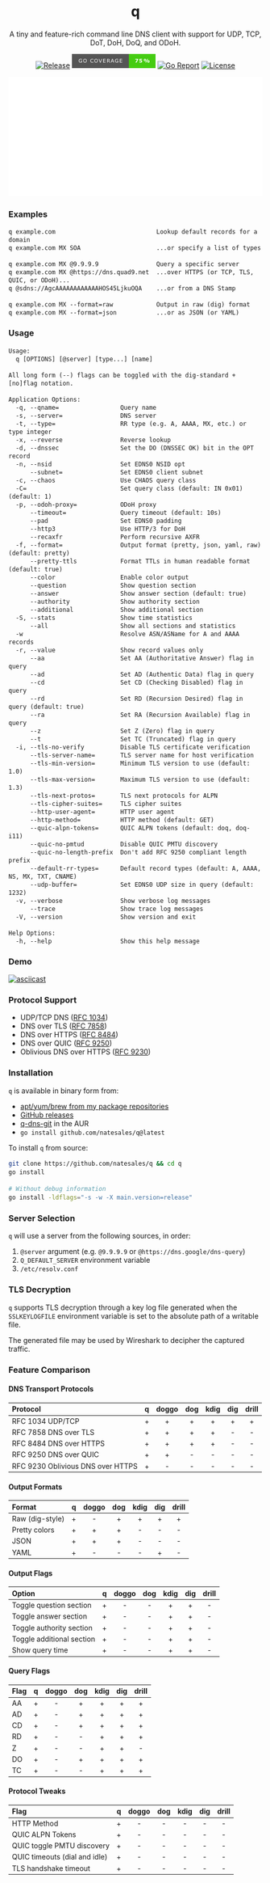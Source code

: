<div align="center">
<h1>q</h1>

A tiny and feature-rich command line DNS client with support for UDP, TCP, DoT, DoH, DoQ, and ODoH.

[![Release](https://img.shields.io/github/v/release/natesales/q?style=for-the-badge)](https://github.com/natesales/q/releases)
![Coverage](coverage_badge.png)
[![Go Report](https://goreportcard.com/badge/github.com/natesales/q?style=for-the-badge)](https://goreportcard.com/report/github.com/natesales/q)
[![License](https://img.shields.io/github/license/natesales/q?style=for-the-badge)](https://raw.githubusercontent.com/natesales/q/main/LICENSE)

![q screenshot](carbon.svg)
</div>

### Examples

```
q example.com                            Lookup default records for a domain 
q example.com MX SOA                     ...or specify a list of types

q example.com MX @9.9.9.9                Query a specific server
q example.com MX @https://dns.quad9.net  ...over HTTPS (or TCP, TLS, QUIC, or ODoH)...
q @sdns://AgcAAAAAAAAAAAAHOS45LjkuOQA    ...or from a DNS Stamp

q example.com MX --format=raw            Output in raw (dig) format
q example.com MX --format=json           ...or as JSON (or YAML)
```

### Usage
```
Usage:
  q [OPTIONS] [@server] [type...] [name]

All long form (--) flags can be toggled with the dig-standard +[no]flag notation.

Application Options:
  -q, --qname=                 Query name
  -s, --server=                DNS server
  -t, --type=                  RR type (e.g. A, AAAA, MX, etc.) or type integer
  -x, --reverse                Reverse lookup
  -d, --dnssec                 Set the DO (DNSSEC OK) bit in the OPT record
  -n, --nsid                   Set EDNS0 NSID opt
      --subnet=                Set EDNS0 client subnet
  -c, --chaos                  Use CHAOS query class
  -C=                          Set query class (default: IN 0x01) (default: 1)
  -p, --odoh-proxy=            ODoH proxy
      --timeout=               Query timeout (default: 10s)
      --pad                    Set EDNS0 padding
      --http3                  Use HTTP/3 for DoH
      --recaxfr                Perform recursive AXFR
  -f, --format=                Output format (pretty, json, yaml, raw) (default: pretty)
      --pretty-ttls            Format TTLs in human readable format (default: true)
      --color                  Enable color output
      --question               Show question section
      --answer                 Show answer section (default: true)
      --authority              Show authority section
      --additional             Show additional section
  -S, --stats                  Show time statistics
      --all                    Show all sections and statistics
  -w                           Resolve ASN/ASName for A and AAAA records
  -r, --value                  Show record values only
      --aa                     Set AA (Authoritative Answer) flag in query
      --ad                     Set AD (Authentic Data) flag in query
      --cd                     Set CD (Checking Disabled) flag in query
      --rd                     Set RD (Recursion Desired) flag in query (default: true)
      --ra                     Set RA (Recursion Available) flag in query
      --z                      Set Z (Zero) flag in query
      --t                      Set TC (Truncated) flag in query
  -i, --tls-no-verify          Disable TLS certificate verification
      --tls-server-name=       TLS server name for host verification
      --tls-min-version=       Minimum TLS version to use (default: 1.0)
      --tls-max-version=       Maximum TLS version to use (default: 1.3)
      --tls-next-protos=       TLS next protocols for ALPN
      --tls-cipher-suites=     TLS cipher suites
      --http-user-agent=       HTTP user agent
      --http-method=           HTTP method (default: GET)
      --quic-alpn-tokens=      QUIC ALPN tokens (default: doq, doq-i11)
      --quic-no-pmtud          Disable QUIC PMTU discovery
      --quic-no-length-prefix  Don't add RFC 9250 compliant length prefix
      --default-rr-types=      Default record types (default: A, AAAA, NS, MX, TXT, CNAME)
      --udp-buffer=            Set EDNS0 UDP size in query (default: 1232)
  -v, --verbose                Show verbose log messages
      --trace                  Show trace log messages
  -V, --version                Show version and exit

Help Options:
  -h, --help                   Show this help message
```

### Demo

[![asciicast](https://asciinema.org/a/XdWPPvZgx4hEBFwGnGwL13bsZ.svg)](https://asciinema.org/a/XdWPPvZgx4hEBFwGnGwL13bsZ)

### Protocol Support

- UDP/TCP DNS ([RFC 1034](https://tools.ietf.org/html/rfc1034))
- DNS over TLS ([RFC 7858](https://tools.ietf.org/html/rfc7858))
- DNS over HTTPS ([RFC 8484](https://tools.ietf.org/html/rfc8484))
- DNS over QUIC ([RFC 9250](https://tools.ietf.org/html/rfc9250))
- Oblivious DNS over HTTPS ([RFC 9230](https://tools.ietf.org/html/rfc9230))

### Installation

`q` is available in binary form from:

- [apt/yum/brew from my package repositories](https://github.com/natesales/repo)
- [GitHub releases](https://github.com/natesales/q/releases)
- [q-dns-git](https://aur.archlinux.org/packages/q-dns-git/) in the AUR
- `go install github.com/natesales/q@latest`

To install `q` from source:

```sh
git clone https://github.com/natesales/q && cd q
go install

# Without debug information
go install -ldflags="-s -w -X main.version=release"
```

### Server Selection

`q` will use a server from the following sources, in order:
1. `@server` argument (e.g. `@9.9.9.9` or `@https://dns.google/dns-query`)
2. `Q_DEFAULT_SERVER` environment variable
3. `/etc/resolv.conf`

### TLS Decryption

`q` supports TLS decryption through a key log file generated when
the `SSLKEYLOGFILE` environment variable is set to the absolute path of a
writable file.

The generated file may be used by Wireshark to decipher the captured traffic.

### Feature Comparison

#### DNS Transport Protocols

| Protocol                          |  q  | doggo | dog | kdig | dig | drill |
|:----------------------------------|:---:|:-----:|:---:|:----:|:---:|:-----:|
| RFC 1034 UDP/TCP                  |  +  |   +   |  +  |  +   |  +  |   +   |
| RFC 7858 DNS over TLS             |  +  |   +   |  +  |  +   |  -  |   -   |
| RFC 8484 DNS over HTTPS           |  +  |   +   |  +  |  +   |  -  |   -   |
| RFC 9250 DNS over QUIC            |  +  |   +   |  -  |  -   |  -  |   -   |
| RFC 9230 Oblivious DNS over HTTPS |  +  |   -   |  -  |  -   |  -  |   -   |

#### Output Formats

| Format          |  q  | doggo | dog | kdig | dig | drill |
|:----------------|:---:|:-----:|:---:|:----:|:---:|:-----:|
| Raw (dig-style) |  +  |   -   |  +  |  +   |  +  |   +   |
| Pretty colors   |  +  |   +   |  +  |  -   |  -  |   -   |
| JSON            |  +  |   +   |  +  |  -   |  -  |   -   |
| YAML            |  +  |   -   |  -  |  -   |  +  |   -   |

#### Output Flags

| Option                    |  q  | doggo | dog | kdig | dig | drill |
|:--------------------------|:---:|:-----:|:---:|:----:|:---:|:-----:|
| Toggle question section   |  +  |   -   |  -  |  +   |  +  |   -   |
| Toggle answer section     |  +  |   -   |  -  |  +   |  +  |   -   |
| Toggle authority section  |  +  |   -   |  -  |  +   |  +  |   -   |
| Toggle additional section |  +  |   -   |  -  |  +   |  +  |   -   |
| Show query time           |  +  |   -   |  -  |  +   |  +  |   -   |

#### Query Flags

| Flag |  q  | doggo | dog | kdig | dig | drill |
|:-----|:---:|:-----:|:---:|:----:|:---:|:-----:|
| AA   |  +  |   -   |  +  |  +   |  +  |   +   |
| AD   |  +  |   -   |  +  |  +   |  +  |   +   |
| CD   |  +  |   -   |  +  |  +   |  +  |   +   |
| RD   |  +  |   -   |  -  |  +   |  +  |   +   |
| Z    |  +  |   -   |  -  |  +   |  +  |   -   |
| DO   |  +  |   -   |  +  |  +   |  +  |   +   |
| TC   |  +  |   -   |  -  |  +   |  +  |   +   |

#### Protocol Tweaks

| Flag                          |  q  | doggo | dog | kdig | dig | drill |
|:------------------------------|:---:|:-----:|:---:|:----:|:---:|:-----:|
| HTTP Method                   |  +  |   -   |  -  |  -   |  -  |   -   |
| QUIC ALPN Tokens              |  +  |   -   |  -  |  -   |  -  |   -   |
| QUIC toggle PMTU discovery    |  +  |   -   |  -  |  -   |  -  |   -   |
| QUIC timeouts (dial and idle) |  +  |   -   |  -  |  -   |  -  |   -   |
| TLS handshake timeout         |  +  |   -   |  -  |  -   |  -  |   -   |
